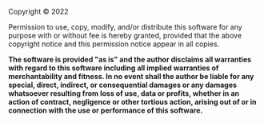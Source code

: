 Copyright © 2022

Permission to use, copy, modify, and/or distribute this software for
any purpose with or without fee is hereby granted, provided that the
above copyright notice and this permission notice appear in all
copies.

**The software is provided "as is" and the author disclaims all
warranties with regard to this software including all implied
warranties of merchantability and fitness. In no event shall the
author be liable for any special, direct, indirect, or consequential
damages or any damages whatsoever resulting from loss of use, data or
profits, whether in an action of contract, negligence or other
tortious action, arising out of or in connection with the use or
performance of this software.**

